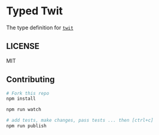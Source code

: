 # Typed Twit
The type definition for [`twit`](https://github.com/ttezel/twit)

## LICENSE
MIT

## Contributing

```sh
# Fork this repo
npm install

npm run watch

# add tests, make changes, pass tests ... then [ctrl+c]
npm run publish
```
